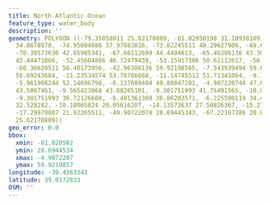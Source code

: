 ```yaml
---
title: North Atlantic Ocean
feature_type: water_body
description: ''
geometry: POLYGON ((-79.35058011 25.62170809, -81.02050198 31.10938109, -75.21972073
  34.8678978, -74.95604886 37.97883816, -73.02245511 40.29627986, -69.68261136 40.63062346,
  -70.38573636 42.85985341, -67.66112699 44.4494613, -65.46386136 43.30918474, -60.45409574
  45.44471066, -52.45604886 46.72479439, -53.15917386 50.61112617, -56.05956449 54.55931752,
  -60.36620511 56.40173956, -42.96386136 59.92198565, -7.543939494 59.65663784, -8.159173869
  56.69243684, -11.23534574 53.78766668, -11.14745512 51.71341064, -9.741205118 51.05520185,
  -5.961908244 52.14696798, -6.137689494 49.88047201, -4.907220744 47.68017707, -5.434564494
  43.5007461, -9.565423868 43.88205101, -9.301751993 41.75491565, -10.00487699 38.87392174,
  -9.301751993 36.72126688, -6.401361369 36.86203571, -6.225580119 34.43409069, -9.653314493
  32.528282, -10.18065824 29.05616207, -14.13573637 27.50826367, -15.27831449 25.22481228,
  -17.29979887 21.92265511, -49.90722074 20.69445343, -67.22167386 20.69445343, -79.35058011
  25.62170809))
geo_error: 0.0
bbox:
  xmin: -81.020502
  ymin: 20.6944534
  xmax: -4.9072207
  ymax: 59.9219857
longitude: -39.4363343
latitude: 39.0172833
OSM: ''
---
```

